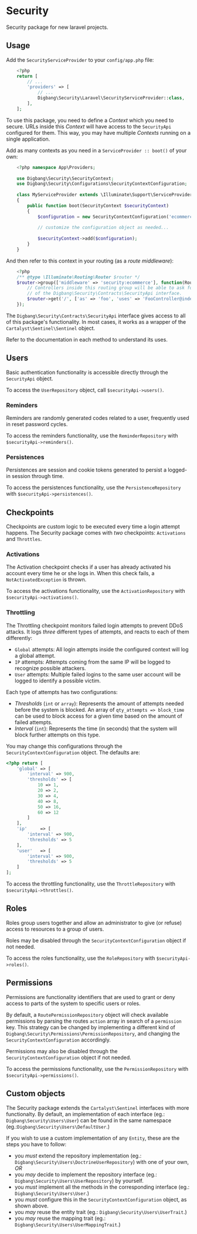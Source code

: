 Security
========
Security package for new laravel projects.

## Usage
Add the `SecurityServiceProvider` to your `config/app.php` file:

```php
	<?php
	return [
	    // ...
	    'providers' => [
	        // ...
	        Digbang\Security\Laravel\SecurityServiceProvider::class,
	    ],
	];
```

To use this package, you need to define a *Context* which you need to secure. URLs inside this
*Context* will have access to the `SecurityApi` configured for them.
This way, you may have multiple *Contexts* running on a single application.

Add as many contexts as you need in a `ServiceProvider :: boot()` of your own:

```php
	<?php namespace App\Providers;
	
	use Digbang\Security\SecurityContext;
	use Digbang\Security\Configurations\SecurityContextConfiguration;
	
	class MyServiceProvider extends \Illuminate\Support\ServiceProvider
	{
	    public function boot(SecurityContext $securityContext)
	    {
	        $configuration = new SecurityContextConfiguration('ecommerce');
	        
	        // customize the configuration object as needed...
	        
	        $securityContext->add($configuration);
	    }
	}
```

And then refer to this context in your routing (as a *route middleware*):

```php
	<?php
	/** @type \Illuminate\Routing\Router $router */
	$router->group(['middleware' => 'security:ecommerce'], function(Router $router){
	    // Controllers inside this routing group will be able to ask for an instance
	    // of the Digbang\Security\Contracts\SecurityApi interface.
	    $router->get('/', ['as' => 'foo', 'uses' => 'FooController@index']);
	});
```

The `Digbang\Security\Contracts\SecurityApi` interface gives access to all of this package's
functionality. In most cases, it works as a wrapper of the `Cartalyst\Sentinel\Sentinel` object.

Refer to the documentation in each method to understand its uses.

## Users
Basic authentication functionality is accessible directly through the `SecurityApi` object.

To access the `UserRepository` object, call `$securityApi->users()`.

### Reminders
Reminders are randomly generated codes related to a user, frequently used in reset password cycles.

To access the reminders functionality, use the `ReminderRepository` with `$securityApi->reminders()`. 

### Persistences
Persistences are session and cookie tokens generated to persist a logged-in session through time.

To access the persistences functionality, use the `PersistenceRepository` with `$securityApi->persistences()`. 

## Checkpoints
Checkpoints are custom logic to be executed every time a login attempt happens. The Security package
comes with *two* checkpoints: `Activations` and `Throttles`.

### Activations
The Activation checkpoint checks if a user has already activated his account every time he or she logs in.
When this check fails, a `NotActivatedException` is thrown.

To access the activations functionality, use the `ActivationRepository` with `$securityApi->activations()`.
 
### Throttling
The Throttling checkpoint monitors failed login attempts to prevent DDoS attacks. It logs *three* different
types of attempts, and reacts to each of them differently:

* `Global` attempts: All login attempts inside the configured context will log a global attempt.
* `IP` attempts: Attempts coming from the same IP will be logged to recognize possible attackers.
* `User` attempts: Multiple failed logins to the same user account will be logged to identify a possible victim.

Each type of attempts has two configurations:

* *Thresholds* (`int` or `array`): Represents the amount of attempts needed before the system is blocked. An array of `qty_attempts => block_time` can be used to block access for a given time based on the amount of failed attempts. 
* *Interval* (`int`): Represents the time (in seconds) that the system will block further attempts on this type.

You may change this configurations through the `SecurityContextConfiguration` object. The defaults are:

```php
<?php return [
	'global' => [
		'interval' => 900,
		'thresholds' => [
			10 => 1,
	        20 => 2,
	        30 => 4,
	        40 => 8,
	        50 => 16,
	        60 => 12
		]
	],
	'ip'     => [
		'interval' => 900,
		'thresholds' => 5
	],
	'user'   => [
		'interval' => 900,
		'thresholds' => 5
	]
];
```

To access the throttling functionality, use the `ThrottleRepository` with `$securityApi->throttles()`.

## Roles
Roles group users together and allow an administrator to give (or refuse) access to resources to a group of
users.

Roles may be disabled through the `SecurityContextConfiguration` object if not needed.

To access the roles functionality, use the `RoleRepository` with `$securityApi->roles()`.

## Permissions
Permissions are functionality identifiers that are used to grant or deny access to parts of the
system to specific users or roles.

By default, a `RoutePermissionRepository` object will check available permissions by parsing the routes
`action` array in search of a `permission` key. 
This strategy can be changed by implementing a different kind of `Digbang\Security\Permissions\PermissionRepository`,
and changing the `SecurityContextConfiguration` accordingly.

Permissions may also be disabled through the `SecurityContextConfiguration` object if not needed.

To access the permissions functionality, use the `PermissionRepository` with `$securityApi->permissions()`.

## Custom objects
The Security package extends the `Cartalyst\Sentinel` interfaces with more functionalty. By default,
an implementation of each interface (eg.: `Digbang\Security\Users\User`) can be found in the same namespace
 (eg.:`Digbang\Security\Users\DefaultUser`.)

If you wish to use a custom implementation of any `Entity`, these are the steps you have to follow:

* you *must* extend the repository implementation (eg.: `Digbang\Security\Users\DoctrineUserRepository`) with one of your own, *OR*
* you *may* decide to implement the repository interface (eg.: `Digbang\Security\Users\UserRepository`) by yourself.
* you *must* implement all the methods in the corresponding interface (eg.: `Digbang\Security\Users\User`.)
* you *must* configure this in the `SecurityContextConfiguration` object, as shown above.
* you *may* reuse the entity trait (eg.: `Digbang\Security\Users\UserTrait`.) 
* you *may* reuse the mapping trait (eg.: `Digbang\Security\Users\UserMappingTrait`.)
